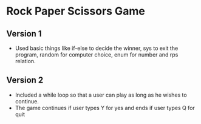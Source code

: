 # Rock Paper Scissors Game

## Version 1
- Used basic things like if-else to decide the winner, sys to exit the program, random for computer choice, enum for number and rps relation. 

## Version 2
- Included a while loop so that a user can play as long as he wishes to continue.
- The game continues if user types Y for yes and ends if user types Q for quit 